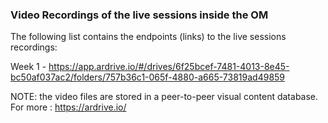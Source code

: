 ### Video Recordings of the live sessions inside the OM

The following list contains the endpoints (links) to the live sessions recordings:

Week 1 - https://app.ardrive.io/#/drives/6f25bcef-7481-4013-8e45-bc50af037ac2/folders/757b36c1-065f-4880-a665-73819ad49859



NOTE: the video files are stored in a peer-to-peer visual content database. For more : https://ardrive.io/ 